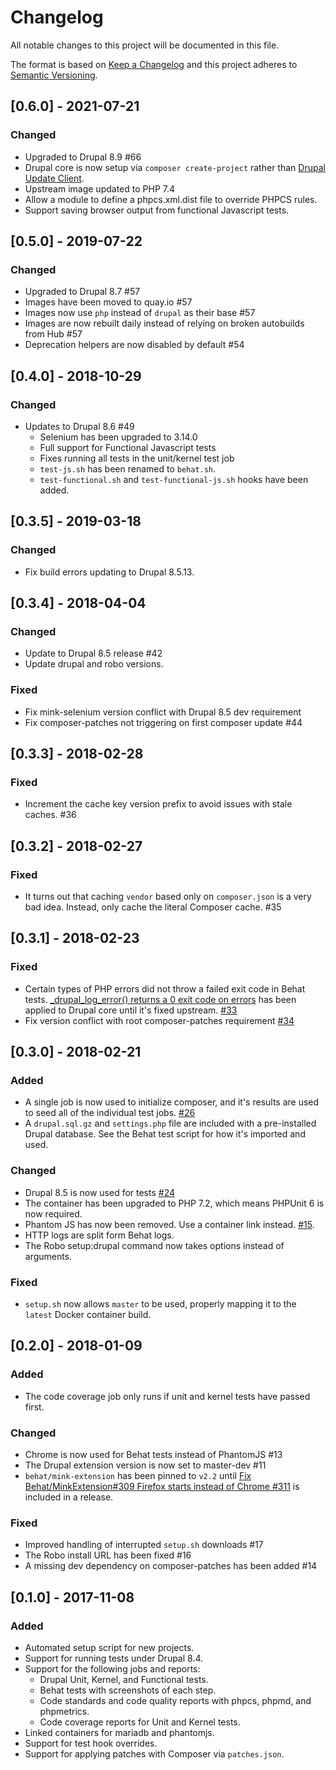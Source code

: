 # Changelog
All notable changes to this project will be documented in this file.

The format is based on [Keep a Changelog](http://keepachangelog.com/en/1.0.0/)
and this project adheres to [Semantic Versioning](http://semver.org/spec/v2.0.0.html).

## [0.6.0] - 2021-07-21

### Changed

* Upgraded to Drupal 8.9 #66
* Drupal core is now setup via `composer create-project` rather than
  [Drupal Update Client](https://github.com/deviantintegral/drupal-update-client).
* Upstream image updated to PHP 7.4
* Allow a module to define a phpcs.xml.dist file to override PHPCS rules.
* Support saving browser output from functional Javascript tests.

## [0.5.0] - 2019-07-22

### Changed

* Upgraded to Drupal 8.7 #57
* Images have been moved to quay.io #57
* Images now use `php` instead of `drupal` as their base #57
* Images are now rebuilt daily instead of relying on broken autobuilds from Hub #57
* Deprecation helpers are now disabled by default #54

## [0.4.0] - 2018-10-29

### Changed

* Updates to Drupal 8.6 #49
  * Selenium has been upgraded to 3.14.0
  * Full support for Functional Javascript tests
  * Fixes running all tests in the unit/kernel test job
  * `test-js.sh` has been renamed to `behat.sh`.
  * `test-functional.sh` and `test-functional-js.sh` hooks have been added.

## [0.3.5] - 2019-03-18

### Changed

* Fix build errors updating to Drupal 8.5.13.

## [0.3.4] - 2018-04-04

### Changed

* Update to Drupal 8.5 release #42
* Update drupal and robo versions.

### Fixed

* Fix mink-selenium version conflict with Drupal 8.5 dev requirement
* Fix composer-patches not triggering on first composer update #44

## [0.3.3] - 2018-02-28

### Fixed

* Increment the cache key version prefix to avoid issues with stale caches. #36

## [0.3.2] - 2018-02-27

### Fixed

* It turns out that caching `vendor` based only on `composer.json` is a very
  bad idea. Instead, only cache the literal Composer cache. #35

## [0.3.1] - 2018-02-23

### Fixed

* Certain types of PHP errors did not throw a failed exit code in Behat tests.
  [_drupal_log_error() returns a 0 exit code on errors](https://www.drupal.org/project/drupal/issues/2927012)
  has been applied to Drupal core until it's fixed upstream. [#33](https://github.com/deviantintegral/drupal_tests/pull/33)
* Fix version conflict with root composer-patches requirement [#34](https://github.com/deviantintegral/drupal_tests/pull/34)

## [0.3.0] - 2018-02-21

### Added

* A single job is now used to initialize composer, and it's results are used to
  seed all of the individual test jobs.
  [#26](https://github.com/deviantintegral/drupal_tests/pull/26/files)
* A `drupal.sql.gz` and `settings.php` file are included with a pre-installed
  Drupal database. See the Behat test script for how it's imported and used.

### Changed

* Drupal 8.5 is now used for tests [#24](https://github.com/deviantintegral/drupal_tests/pull/24)
* The container has been upgraded to PHP 7.2, which means PHPUnit 6 is now
  required.
* Phantom JS has now been removed. Use a container link instead. [#15](https://github.com/deviantintegral/drupal_tests/issues/15).
* HTTP logs are split form Behat logs.
* The Robo setup:drupal command now takes options instead of arguments.

### Fixed

* `setup.sh` now allows `master` to be used, properly mapping it to the
  `latest` Docker container build.

## [0.2.0] - 2018-01-09

### Added

* The code coverage job only runs if unit and kernel tests have passed first.

### Changed

* Chrome is now used for Behat tests instead of PhantomJS #13
* The Drupal extension version is now set to master-dev #11
* `behat/mink-extension` has been pinned to `v2.2` until
  [Fix Behat/MinkExtension#309 Firefox starts instead of Chrome #311](https://github.com/Behat/MinkExtension/pull/311)
  is included in a release.

### Fixed

* Improved handling of interrupted `setup.sh` downloads #17
* The Robo install URL has been fixed #16
* A missing dev dependency on composer-patches has been added #14

## [0.1.0] - 2017-11-08

### Added

* Automated setup script for new projects.
* Support for running tests under Drupal 8.4.
* Support for the following jobs and reports:
  * Drupal Unit, Kernel, and Functional tests.
  * Behat tests with screenshots of each step.
  * Code standards and code quality reports with phpcs, phpmd, and phpmetrics.
  * Code coverage reports for Unit and Kernel tests.
* Linked containers for mariadb and phantomjs.
* Support for test hook overrides.
* Support for applying patches with Composer via `patches.json`.


